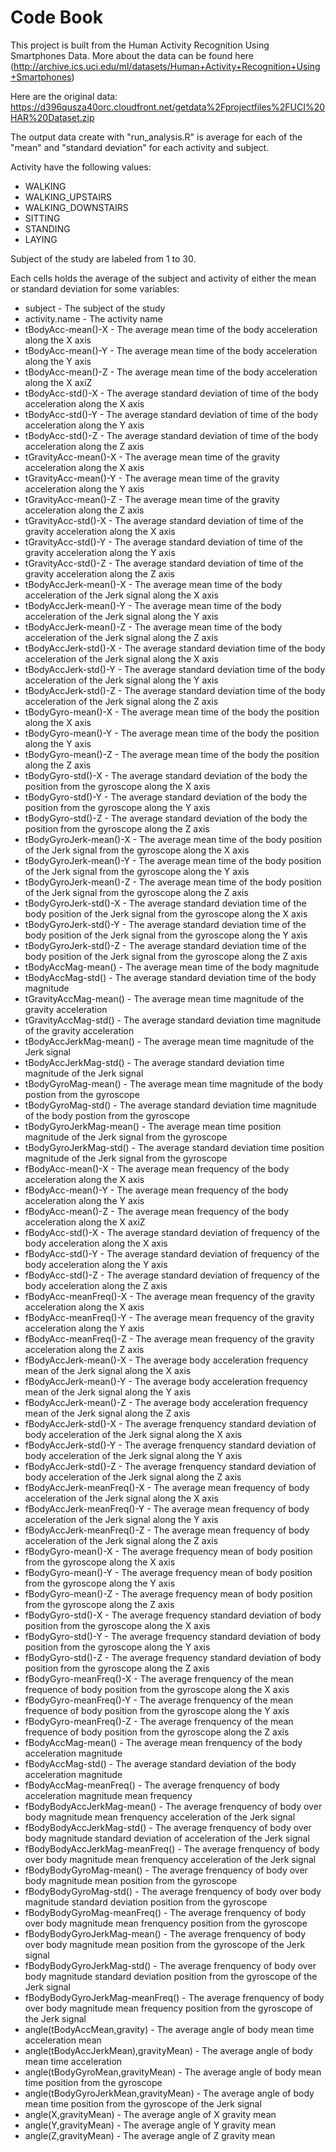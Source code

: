 # Code Book
This project is built from the Human Activity Recognition Using Smartphones Data.
More about the data can be found here (http://archive.ics.uci.edu/ml/datasets/Human+Activity+Recognition+Using+Smartphones)


Here are the original data:
https://d396qusza40orc.cloudfront.net/getdata%2Fprojectfiles%2FUCI%20HAR%20Dataset.zip

The output data create with "run_analysis.R" is average for each 
of the "mean" and "standard deviation"  for each activity and subject.

Activity have the following values:
- WALKING
- WALKING_UPSTAIRS
- WALKING_DOWNSTAIRS
- SITTING
- STANDING
- LAYING

Subject of the study are labeled from 1 to 30.

Each cells holds the average of the subject and activity of either the mean or standard deviation for some variables:

- subject							-	The subject of the study     
- activity.name      				-	The activity name                 
- tBodyAcc-mean()-X					-	The average mean time of the body acceleration along the X axis                  
- tBodyAcc-mean()-Y         		-	The average mean time of the body acceleration along the Y axis          
- tBodyAcc-mean()-Z         		-	The average mean time of the body acceleration along the X axiZ           
- tBodyAcc-std()-X         			-	The average standard deviation of time of the body acceleration along the X axis           
- tBodyAcc-std()-Y          		-	The average standard deviation of time of the body acceleration along the Y axis          
- tBodyAcc-std()-Z         			-	The average standard deviation of time of the body acceleration along the Z axis             
- tGravityAcc-mean()-X      		-	The average mean time of the gravity acceleration along the X axis          
- tGravityAcc-mean()-Y      		-	The average mean time of the gravity acceleration along the Y axis         
- tGravityAcc-mean()-Z				-	The average mean time of the gravity acceleration along the Z axis               
- tGravityAcc-std()-X       		-	The average standard deviation of time of the gravity acceleration along the X axis         
- tGravityAcc-std()-Y       		-	The average standard deviation of time of the gravity acceleration along the Y axis          
- tGravityAcc-std()-Z       		-	The average standard deviation of time of the gravity acceleration along the Z axis         
- tBodyAccJerk-mean()-X     		-	The average mean time of the body acceleration of the Jerk signal along the X axis      
- tBodyAccJerk-mean()-Y    			-	The average mean time of the body acceleration of the Jerk signal along the Y axis           
- tBodyAccJerk-mean()-Z     		-	The average mean time of the body acceleration of the Jerk signal along the Z axis
- tBodyAccJerk-std()-X      		-	The average standard deviation time of the body acceleration of the Jerk signal along the X axis          
- tBodyAccJerk-std()-Y      		-	The average standard deviation time of the body acceleration of the Jerk signal along the Y axis           
- tBodyAccJerk-std()-Z      		-	The average standard deviation time of the body acceleration of the Jerk signal along the Z axis          
- tBodyGyro-mean()-X     			-	The average mean time of the body the position along the X axis              
- tBodyGyro-mean()-Y        		-	The average mean time of the body the position along the Y axis          
- tBodyGyro-mean()-Z        		-	The average mean time of the body the position along the Z axis           
- tBodyGyro-std()-X       			-	The average standard deviation of the body the position from the gyroscope along the X axis            
- tBodyGyro-std()-Y         		-	The average standard deviation of the body the position from the gyroscope along the Y axis          
- tBodyGyro-std()-Z         		-	The average standard deviation of the body the position from the gyroscope along the Z axis         
- tBodyGyroJerk-mean()-X    		-	The average mean time of the body position of the Jerk signal from the gyroscope along the X axis           
- tBodyGyroJerk-mean()-Y    		-	The average mean time of the body position of the Jerk signal from the gyroscope along the Y axis        
- tBodyGyroJerk-mean()-Z    		-	The average mean time of the body position of the Jerk signal from the gyroscope along the Z axis           
- tBodyGyroJerk-std()-X    			-	The average standard deviation time of the body position of the Jerk signal from the gyroscope along the X axis           
- tBodyGyroJerk-std()-Y     		-	The average standard deviation time of the body position of the Jerk signal from the gyroscope along the Y axis          
- tBodyGyroJerk-std()-Z     		-	The average standard deviation time of the body position of the Jerk signal from the gyroscope along the Z axis         
- tBodyAccMag-mean()        		-	The average mean time of the body magnitude           
- tBodyAccMag-std()         		-	The average standard deviation time of the body magnitude        
- tGravityAccMag-mean()     		-	The average mean time magnitude of the gravity acceleration       
- tGravityAccMag-std()      		-	The average standard deviation time magnitude of the gravity acceleration         
- tBodyAccJerkMag-mean()    		-	The average mean time magnitude of the Jerk signal       
- tBodyAccJerkMag-std()     		-	The average standard deviation time magnitude of the Jerk signal         
- tBodyGyroMag-mean()       		-	The average mean time magnitude of the body postion from the gyroscope           
- tBodyGyroMag-std()        		-	The average standard deviation time magnitude of the body postion from the gyroscope          
- tBodyGyroJerkMag-mean()   		-	The average mean time position magnitude of the Jerk signal from the gyroscope          
- tBodyGyroJerkMag-std()    		-	The average standard deviation time position magnitude of the Jerk signal from the gyroscope         
- fBodyAcc-mean()-X         		-	The average mean frequency of the body acceleration along the X axis                            
- fBodyAcc-mean()-Y         		-	The average mean frequency of the body acceleration along the Y axis                    
- fBodyAcc-mean()-Z         		-	The average mean frequency of the body acceleration along the X axiZ                      
- fBodyAcc-std()-X          		-	The average standard deviation of frequency of the body acceleration along the X axis                     
- fBodyAcc-std()-Y          		-	The average standard deviation of frequency of the body acceleration along the Y axis                     
- fBodyAcc-std()-Z          		-	The average standard deviation of frequency of the body acceleration along the Z axis                       
- fBodyAcc-meanFreq()-X     		-	The average mean frequency of the gravity acceleration along the X axis                     
- fBodyAcc-meanFreq()-Y     		-	The average mean frequency of the gravity acceleration along the Y axis                   
- fBodyAcc-meanFreq()-Z     		-	The average mean frequency of the gravity acceleration along the Z axis                          
- fBodyAccJerk-mean()-X     		-	The average body acceleration frequency mean of the Jerk signal along the X axis                   
- fBodyAccJerk-mean()-Y     		-	The average body acceleration frequency mean of the Jerk signal along the Y axis                     
- fBodyAccJerk-mean()-Z     		-	The average body acceleration frequency mean of the Jerk signal along the Z axis
- fBodyAccJerk-std()-X      		-	The average frenquency standard deviation of body acceleration of the Jerk signal along the X axis
- fBodyAccJerk-std()-Y      		-	The average frenquency standard deviation of body acceleration of the Jerk signal along the Y axis
- fBodyAccJerk-std()-Z      		-	The average frenquency standard deviation of body acceleration of the Jerk signal along the Z axis
- fBodyAccJerk-meanFreq()-X 		-	The average mean frequency of body acceleration of the Jerk signal along the X axis 
- fBodyAccJerk-meanFreq()-Y 		-	The average mean frequency of body acceleration of the Jerk signal along the Y axis   
- fBodyAccJerk-meanFreq()-Z 		-	The average mean frequency of body acceleration of the Jerk signal along the Z axis 
- fBodyGyro-mean()-X    			-	The average frequency mean of body position from the gyroscope along the X axis   
- fBodyGyro-mean()-Y        		-	The average frequency mean of body position from the gyroscope along the Y axis
- fBodyGyro-mean()-Z        		-	The average frequency mean of body position from the gyroscope along the Z axis
- fBodyGyro-std()-X         		-	The average frequency standard deviation of body position from the gyroscope along the X axis   
- fBodyGyro-std()-Y         		-	The average frequency standard deviation of body position from the gyroscope along the Y axis 
- fBodyGyro-std()-Z         		-	The average frequency standard deviation of body position from the gyroscope along the Z axis
- fBodyGyro-meanFreq()-X    		-	The average frenquency of the mean frequence of body position from the gyroscope along the X axis   
- fBodyGyro-meanFreq()-Y    		-	The average frenquency of the mean frequence of body position from the gyroscope along the Y axis 
- fBodyGyro-meanFreq()-Z    		-	The average frenquency of the mean frequence of body position from the gyroscope along the Z axis    
- fBodyAccMag-mean()        		-	The average mean frenquency of the body acceleration magnitude      
- fBodyAccMag-std()         		-	The average standard deviation of the body acceleration magnitude       
- fBodyAccMag-meanFreq()    		-	The average frenquency of body acceleration magnitude mean frequency       
- fBodyBodyAccJerkMag-mean()		-	The average frenquency of body over body magnitude mean frenquency acceleration of the Jerk signal 
- fBodyBodyAccJerkMag-std() 		-	The average frenquency of body over body magnitude standard deviation of acceleration of the Jerk signal 
- fBodyBodyAccJerkMag-meanFreq()	-	The average frenquency of body over body magnitude mean frenquency acceleration of the Jerk signal 
- fBodyBodyGyroMag-mean()   		-	The average frenquency of body over body magnitude mean position from the gyroscope
- fBodyBodyGyroMag-std()    		- 	The average frenquency of body over body magnitude standard deviation position from the gyroscope
- fBodyBodyGyroMag-meanFreq()       -	The average frenquency of body over body magnitude mean frenquency position from the gyroscope
- fBodyBodyGyroJerkMag-mean()    	-	The average frenquency of body over body magnitude mean position from the gyroscope of the Jerk signal
- fBodyBodyGyroJerkMag-std()        -	The average frenquency of body over body magnitude standard deviation position from the gyroscope of the Jerk signal       
- fBodyBodyGyroJerkMag-meanFreq()   -	The average frenquency of body over body magnitude mean frequency position from the gyroscope of the Jerk signal 
- angle(tBodyAccMean,gravity)       -	The average angle of body mean time acceleration mean
- angle(tBodyAccJerkMean),gravityMean) - The average angle of body mean time acceleration 
- angle(tBodyGyroMean,gravityMean)   -	The average angle of body mean time position from the gyroscope
- angle(tBodyGyroJerkMean,gravityMean) - The average angle of body mean time position from the gyroscope of the Jerk signal 
- angle(X,gravityMean)              -	The average angle of X gravity mean
- angle(Y,gravityMean)              -	The average angle of Y gravity mean
- angle(Z,gravityMean) 				- 	The average angle of Z gravity mean